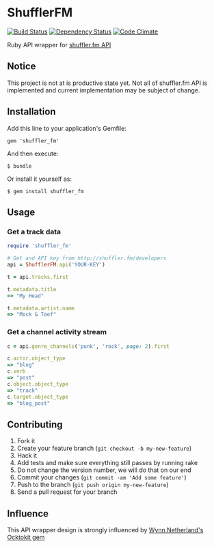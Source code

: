 # ShufflerFM

[![Build Status](https://secure.travis-ci.org/mguinada/shuffler_fm.png)](http://travis-ci.org/mguinada/shuffler_fm)
[![Dependency Status](https://gemnasium.com/mguinada/shuffler_fm.png)](https://gemnasium.com/mguinada/shuffler_fm)
[![Code Climate](https://codeclimate.com/badge.png)](https://codeclimate.com/github/mguinada/shuffler_fm)

[travis]: http://travis-ci.org/mguinada/shuffler_fm
[gemnasium]: https://gemnasium.com/mguinada/shuffler_fm
[codeclimate]: https://codeclimate.com/github/mguinada/shuffler_fm

Ruby API wrapper for [shuffler.fm API](http://developers.shuffler.fm/)

## Notice

This project is not at is productive state yet. Not all of shuffler.fm API is implemented
and current implementation may be subject of change.

## Installation

Add this line to your application's Gemfile:

    gem 'shuffler_fm'

And then execute:

    $ bundle

Or install it yourself as:

    $ gem install shuffler_fm

## Usage

### Get a track data
```ruby
require 'shuffler_fm'

# Get and API key from http://shuffler.fm/developers
api = ShufflerFM.api('YOUR-KEY')

t = api.tracks.first

t.metadata.title
=> "My Head"

t.metadata.artist.name
=> "Mock & Toof"
```

### Get a channel activity stream
```ruby
c = api.genre_channels('punk', 'rock', page: 2).first

c.actor.object_type
=> "blog"
c.verb
=> "post"
c.object.object_type
=> "track"
c.target.object_type
=> "blog_post"
```

## Contributing

1. Fork it
2. Create your feature branch (`git checkout -b my-new-feature`)
3. Hack it
4. Add tests and make sure everything still passes by running rake
5. Do not change the version number, we will do that on our end
6. Commit your changes (`git commit -am 'Add some feature'`)
7. Push to the branch (`git push origin my-new-feature`)
8. Send a pull request for your branch

## Influence

This API wrapper design is strongly influenced by [Wynn Netherland's](https://github.com/pengwynn) [Ocktokit gem](https://github.com/pengwynn/octokit)